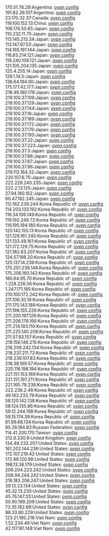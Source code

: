 170.51.76.29:Argentina: [ovpn config](vpn/170_51_76_29.ovpn)  
191.82.26.107:Argentina: [ovpn config](vpn/191_82_26_107.ovpn)  
23.170.32.37:Canada: [ovpn config](vpn/23_170_32_37.ovpn)  
119.100.152.13:China: [ovpn config](vpn/119_100_152_13.ovpn)  
106.174.50.65:Japan: [ovpn config](vpn/106_174_50_65.ovpn)  
110.232.11.75:Japan: [ovpn config](vpn/110_232_11_75.ovpn)  
113.145.213.34:Japan: [ovpn config](vpn/113_145_213_34.ovpn)  
113.147.97.53:Japan: [ovpn config](vpn/113_147_97_53.ovpn)  
114.165.191.144:Japan: [ovpn config](vpn/114_165_191_144.ovpn)  
116.83.214.121:Japan: [ovpn config](vpn/116_83_214_121.ovpn)  
119.240.108.121:Japan: [ovpn config](vpn/119_240_108_121.ovpn)  
121.105.204.135:Japan: [ovpn config](vpn/121_105_204_135.ovpn)  
125.4.255.14:Japan: [ovpn config](vpn/125_4_255_14.ovpn)  
126.1.14.5:Japan: [ovpn config](vpn/126_1_14_5.ovpn)  
138.64.194.90:Japan: [ovpn config](vpn/138_64_194_90.ovpn)  
175.177.42.177:Japan: [ovpn config](vpn/175_177_42_177.ovpn)  
218.46.180.178:Japan: [ovpn config](vpn/218_46_180_178.ovpn)  
219.100.37.109:Japan: [ovpn config](vpn/219_100_37_109.ovpn)  
219.100.37.129:Japan: [ovpn config](vpn/219_100_37_129.ovpn)  
219.100.37.144:Japan: [ovpn config](vpn/219_100_37_144.ovpn)  
219.100.37.16:Japan: [ovpn config](vpn/219_100_37_16.ovpn)  
219.100.37.169:Japan: [ovpn config](vpn/219_100_37_169.ovpn)  
219.100.37.172:Japan: [ovpn config](vpn/219_100_37_172.ovpn)  
219.100.37.176:Japan: [ovpn config](vpn/219_100_37_176.ovpn)  
219.100.37.193:Japan: [ovpn config](vpn/219_100_37_193.ovpn)  
219.100.37.22:Japan: [ovpn config](vpn/219_100_37_22.ovpn)  
219.100.37.223:Japan: [ovpn config](vpn/219_100_37_223.ovpn)  
219.100.37.3:Japan: [ovpn config](vpn/219_100_37_3.ovpn)  
219.100.37.86:Japan: [ovpn config](vpn/219_100_37_86.ovpn)  
219.100.37.87:Japan: [ovpn config](vpn/219_100_37_87.ovpn)  
219.100.37.96:Japan: [ovpn config](vpn/219_100_37_96.ovpn)  
219.112.164.32:Japan: [ovpn config](vpn/219_112_164_32.ovpn)  
220.107.6.75:Japan: [ovpn config](vpn/220_107_6_75.ovpn)  
222.229.240.235:Japan: [ovpn config](vpn/222_229_240_235.ovpn)  
222.2.13.125:Japan: [ovpn config](vpn/222_2_13_125.ovpn)  
27.94.180.162:Japan: [ovpn config](vpn/27_94_180_162.ovpn)  
60.47.182.245:Japan: [ovpn config](vpn/60_47_182_245.ovpn)  
112.162.239.244:Korea Republic of: [ovpn config](vpn/112_162_239_244.ovpn)  
114.203.133.192:Korea Republic of: [ovpn config](vpn/114_203_133_192.ovpn)  
116.34.106.149:Korea Republic of: [ovpn config](vpn/116_34_106_149.ovpn)  
119.192.248.72:Korea Republic of: [ovpn config](vpn/119_192_248_72.ovpn)  
119.195.194.180:Korea Republic of: [ovpn config](vpn/119_195_194_180.ovpn)  
120.142.155.13:Korea Republic of: [ovpn config](vpn/120_142_155_13.ovpn)  
121.129.161.240:Korea Republic of: [ovpn config](vpn/121_129_161_240.ovpn)  
121.133.49.161:Korea Republic of: [ovpn config](vpn/121_133_49_161.ovpn)  
121.172.129.75:Korea Republic of: [ovpn config](vpn/121_172_129_75.ovpn)  
121.182.83.207:Korea Republic of: [ovpn config](vpn/121_182_83_207.ovpn)  
124.57.198.20:Korea Republic of: [ovpn config](vpn/124_57_198_20.ovpn)  
125.137.14.239:Korea Republic of: [ovpn config](vpn/125_137_14_239.ovpn)  
175.201.238.148:Korea Republic of: [ovpn config](vpn/175_201_238_148.ovpn)  
175.206.160.142:Korea Republic of: [ovpn config](vpn/175_206_160_142.ovpn)  
180.64.95.70:Korea Republic of: [ovpn config](vpn/180_64_95_70.ovpn)  
1.228.226.56:Korea Republic of: [ovpn config](vpn/1_228_226_56.ovpn)  
1.247.171.185:Korea Republic of: [ovpn config](vpn/1_247_171_185.ovpn)  
210.100.172.242:Korea Republic of: [ovpn config](vpn/210_100_172_242.ovpn)  
211.106.30.19:Korea Republic of: [ovpn config](vpn/211_106_30_19.ovpn)  
211.170.143.189:Korea Republic of: [ovpn config](vpn/211_170_143_189.ovpn)  
211.198.155.226:Korea Republic of: [ovpn config](vpn/211_198_155_226.ovpn)  
211.200.197.126:Korea Republic of: [ovpn config](vpn/211_200_197_126.ovpn)  
211.206.178.166:Korea Republic of: [ovpn config](vpn/211_206_178_166.ovpn)  
211.214.193.110:Korea Republic of: [ovpn config](vpn/211_214_193_110.ovpn)  
211.225.140.206:Korea Republic of: [ovpn config](vpn/211_225_140_206.ovpn)  
211.57.93.157:Korea Republic of: [ovpn config](vpn/211_57_93_157.ovpn)  
218.156.146.215:Korea Republic of: [ovpn config](vpn/218_156_146_215.ovpn)  
218.209.242.134:Korea Republic of: [ovpn config](vpn/218_209_242_134.ovpn)  
218.237.211.72:Korea Republic of: [ovpn config](vpn/218_237_211_72.ovpn)  
218.239.107.83:Korea Republic of: [ovpn config](vpn/218_239_107_83.ovpn)  
218.38.169.57:Korea Republic of: [ovpn config](vpn/218_38_169_57.ovpn)  
220.118.198.194:Korea Republic of: [ovpn config](vpn/220_118_198_194.ovpn)  
221.151.153.169:Korea Republic of: [ovpn config](vpn/221_151_153_169.ovpn)  
221.151.197.211:Korea Republic of: [ovpn config](vpn/221_151_197_211.ovpn)  
221.165.79.238:Korea Republic of: [ovpn config](vpn/221_165_79_238.ovpn)  
222.236.2.46:Korea Republic of: [ovpn config](vpn/222_236_2_46.ovpn)  
49.163.233.79:Korea Republic of: [ovpn config](vpn/49_163_233_79.ovpn)  
58.120.142.138:Korea Republic of: [ovpn config](vpn/58_120_142_138.ovpn)  
58.124.135.86:Korea Republic of: [ovpn config](vpn/58_124_135_86.ovpn)  
59.12.244.198:Korea Republic of: [ovpn config](vpn/59_12_244_198.ovpn)  
59.15.174.39:Korea Republic of: [ovpn config](vpn/59_15_174_39.ovpn)  
61.99.68.134:Korea Republic of: [ovpn config](vpn/61_99_68_134.ovpn)  
95.26.184.83:Russian Federation: [ovpn config](vpn/95_26_184_83.ovpn)  
114.41.200.170:Taiwan: [ovpn config](vpn/114_41_200_170.ovpn)  
212.6.230.9:United Kingdom: [ovpn config](vpn/212_6_230_9.ovpn)  
134.49.233.207:United States: [ovpn config](vpn/134_49_233_207.ovpn)  
161.202.144.236:United States: [ovpn config](vpn/161_202_144_236.ovpn)  
172.107.219.42:United States: [ovpn config](vpn/172_107_219_42.ovpn)  
172.88.120.98:United States: [ovpn config](vpn/172_88_120_98.ovpn)  
198.13.36.179:United States: [ovpn config](vpn/198_13_36_179.ovpn)  
206.204.223.242:United States: [ovpn config](vpn/206_204_223_242.ovpn)  
208.94.244.242:United States: [ovpn config](vpn/208_94_244_242.ovpn)  
216.183.206.247:United States: [ovpn config](vpn/216_183_206_247.ovpn)  
38.13.23.134:United States: [ovpn config](vpn/38_13_23_134.ovpn)  
45.32.13.235:United States: [ovpn config](vpn/45_32_13_235.ovpn)  
45.76.147.33:United States: [ovpn config](vpn/45_76_147_33.ovpn)  
50.90.199.209:United States: [ovpn config](vpn/50_90_199_209.ovpn)  
73.35.182.69:United States: [ovpn config](vpn/73_35_182_69.ovpn)  
98.33.80.229:United States: [ovpn config](vpn/98_33_80_229.ovpn)  
123.21.180.216:Viet Nam: [ovpn config](vpn/123_21_180_216.ovpn)  
1.52.234.49:Viet Nam: [ovpn config](vpn/1_52_234_49.ovpn)  
42.117.181.148:Viet Nam: [ovpn config](vpn/42_117_181_148.ovpn)  
